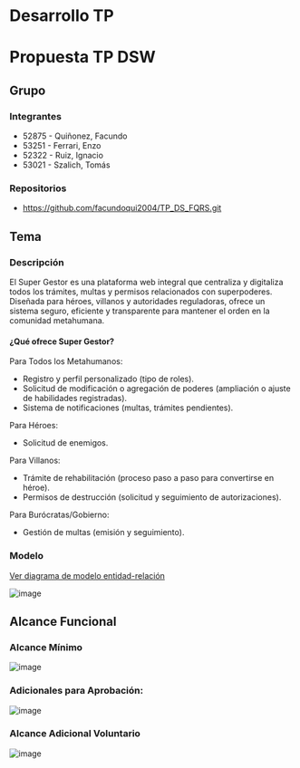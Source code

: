 # Desarrollo TP

# Propuesta TP DSW

## Grupo

### Integrantes

- 52875 - Quiñonez, Facundo
- 53251 - Ferrari, Enzo
- 52322 - Ruiz, Ignacio
- 53021 - Szalich, Tomás

### Repositorios

- https://github.com/facundoqui2004/TP_DS_FQRS.git

## Tema

### Descripción

El Super Gestor es una plataforma web integral que centraliza y digitaliza todos los trámites, multas y permisos relacionados con superpoderes. Diseñada para héroes, villanos y autoridades reguladoras, ofrece un sistema seguro, eficiente y transparente para mantener el orden en la comunidad metahumana.

#### ¿Qué ofrece Super Gestor?

Para Todos los Metahumanos:

- Registro y perfil personalizado (tipo de roles).
- Solicitud de modificación o agregación de poderes (ampliación o ajuste de habilidades registradas).
- Sistema de notificaciones (multas,  trámites pendientes).

Para Héroes:

- Solicitud de enemigos.

Para Villanos:

- Trámite de rehabilitación (proceso paso a paso para convertirse en héroe).
- Permisos de destrucción (solicitud y seguimiento de autorizaciones).

Para Burócratas/Gobierno:

- Gestión de multas (emisión y seguimiento).

### Modelo
[Ver diagrama de modelo entidad-relación](https://drive.google.com/file/d/1F-fTBAHzt2ekTFDbE0UKQskchshvuiEb/view?usp=drive_link)

![image](https://github.com/user-attachments/assets/395fc54b-2fe2-4f42-acf4-15ff5e47c523)


## Alcance Funcional

### Alcance Mínimo

![image](https://github.com/user-attachments/assets/daf786ed-bbbe-4751-a62d-a2e19ad8e0d5)













### Adicionales para Aprobación:

![image](https://github.com/user-attachments/assets/964cfd16-65de-4cd1-8333-0f786ad5f020)





### Alcance Adicional Voluntario

![image](https://github.com/user-attachments/assets/45650571-3af6-431d-a54e-c24a1debec76)





